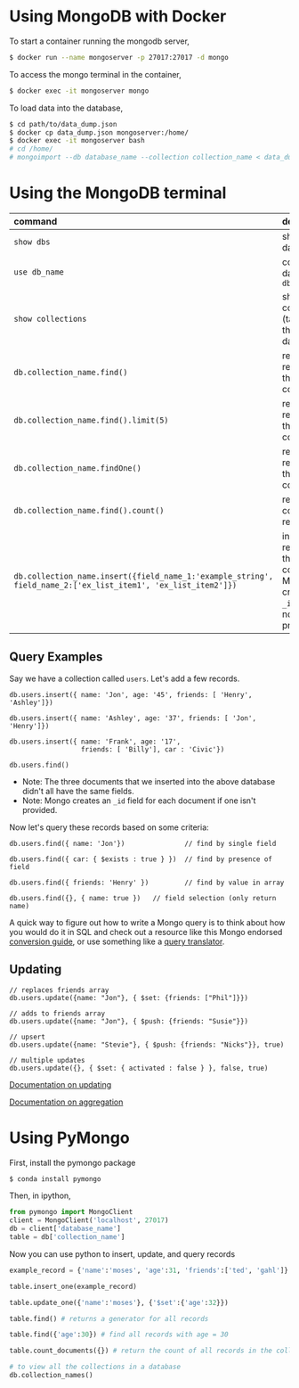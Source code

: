 # Using MongoDB with Docker

To start a container running the mongodb server,
```bash
$ docker run --name mongoserver -p 27017:27017 -d mongo
```

To access the mongo terminal in the container,
```bash
$ docker exec -it mongoserver mongo
```

To load data into the database,
```bash
$ cd path/to/data_dump.json
$ docker cp data_dump.json mongoserver:/home/
$ docker exec -it mongoserver bash
# cd /home/
# mongoimport --db database_name --collection collection_name < data_dump.json
```

# Using the MongoDB terminal
| command | description | 
|:--|:--|
|`show dbs` | show databases|
|`use db_name` | connect to database `db_name`|
|`show collections` | show collections (tables) in the database|
|`db.collection_name.find()` | return all records in the collection |
|`db.collection_name.find().limit(5)`| return 5 records in the collection|
|`db.collection_name.findOne()` | return one record in the collection|
|`db.collection_name.find().count()` | return the count of all records|
|`db.collection_name.insert({field_name_1:'example_string', field_name_2:['ex_list_item1', 'ex_list_item2']})`|insert a record into the collection. Mongo will create an `_id` field if not provided.|


## Query Examples

Say we have a collection called `users`. Let's add a few records.
```
db.users.insert({ name: 'Jon', age: '45', friends: [ 'Henry', 'Ashley']})

db.users.insert({ name: 'Ashley', age: '37', friends: [ 'Jon', 'Henry']})

db.users.insert({ name: 'Frank', age: '17',
                  friends: [ 'Billy'], car : 'Civic'})

db.users.find()
```
- Note: The three documents that we inserted into the above database didn't all have the same fields.
- Note: Mongo creates an `_id` field for each document if one isn't provided.


Now let's query these records based on some criteria:
```
db.users.find({ name: 'Jon'})               // find by single field

db.users.find({ car: { $exists : true } })  // find by presence of field

db.users.find({ friends: 'Henry' })         // find by value in array

db.users.find({}, { name: true })   // field selection (only return name)
```
A quick way to figure out how to write a Mongo query is to think about how you would do it in SQL and check out a resource like this Mongo endorsed [conversion guide](https://docs.mongodb.com/manual/reference/sql-comparison/#create-and-alter), or use something like a [query translator](http://www.querymongo.com/).

## Updating
```
// replaces friends array
db.users.update({name: "Jon"}, { $set: {friends: ["Phil"]}})

// adds to friends array
db.users.update({name: "Jon"}, { $push: {friends: "Susie"}})   

// upsert
db.users.update({name: "Stevie"}, { $push: {friends: "Nicks"}}, true)

// multiple updates
db.users.update({}, { $set: { activated : false } }, false, true)
```
[Documentation on updating](https://docs.mongodb.com/manual/reference/method/db.collection.update/)

[Documentation on aggregation](https://docs.mongodb.com/manual/reference/sql-aggregation-comparison/)

# Using PyMongo

First, install the pymongo package
```bash
$ conda install pymongo
```

Then, in ipython,
```python
from pymongo import MongoClient
client = MongoClient('localhost', 27017)
db = client['database_name']
table = db['collection_name']
```
Now you can use python to insert, update, and query records

```python
example_record = {'name':'moses', 'age':31, 'friends':['ted', 'gahl']}

table.insert_one(example_record)

table.update_one({'name':'moses'}, {'$set':{'age':32}})

table.find() # returns a generator for all records

table.find({'age':30}) # find all records with age = 30

table.count_documents({}) # return the count of all records in the collection

# to view all the collections in a database
db.collection_names()
```

